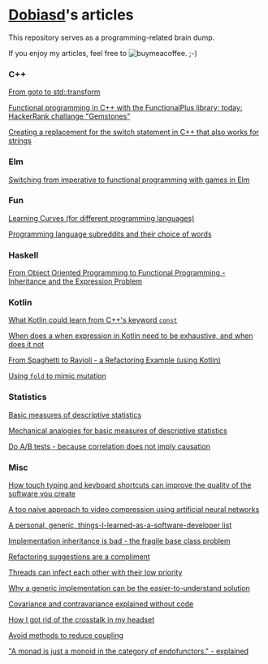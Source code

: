 [Dobiasd](https://github.com/dobiasd)'s articles
================================================

This repository serves as a programming-related brain dump.

If you enjoy my articles, feel free to ![buymeacoffee](https://www.buymeacoffee.com/assets/img/custom_images/orange_img.png). ;-)

### C++

[From goto to std::transform](https://github.com/Dobiasd/articles/blob/master/from_goto_to_std-transform.md)

[Functional programming in C++ with the FunctionalPlus library; today: HackerRank challange "Gemstones"](https://github.com/Dobiasd/articles/blob/master/functional_programming_in_cpp_with_the_functionalplus_library_today_hackerrank_challange_gemstones.md)

[Creating a replacement for the switch statement in C++ that also works for strings](https://github.com/Dobiasd/articles/blob/master/creating_a_replacement_for_the_switch_statement_in_cpp_that_also_works_for_strings.md)

### Elm

[Switching from imperative to functional programming with games in Elm](https://github.com/Dobiasd/articles/blob/master/switching_from_imperative_to_functional_programming_with_games_in_Elm.md)

### Fun

[Learning Curves (for different programming languages)](https://github.com/Dobiasd/articles/blob/master/programming_language_learning_curves.md)

[Programming language subreddits and their choice of words](https://github.com/Dobiasd/programming-language-subreddits-and-their-choice-of-words)

### Haskell

[From Object Oriented Programming to Functional Programming - Inheritance and the Expression Problem](https://github.com/Dobiasd/articles/blob/master/from_oop_to_fp_-_inheritance_and_the_expression_problem.md)

### Kotlin

[What Kotlin could learn from C++'s keyword `const`](https://github.com/Dobiasd/articles/blob/master/what_kotlin_could_learn_from_cpps_keyword_const.md)

[When does a when expression in Kotlin need to be exhaustive, and when does it not](https://github.com/Dobiasd/articles/blob/master/when_does_a_when_expression_in_kotlin_need_to_be_exhaustive_and_when_does_it_not.md)

[From Spaghetti to Ravioli - a Refactoring Example (using Kotlin)](https://github.com/Dobiasd/articles/blob/master/from_spaghetti_to_ravioli_-_a_refactoring_example_using_kotlin.md)

[Using `fold` to mimic mutation](https://github.com/Dobiasd/articles/blob/master/using_fold_to_mimic_mutation.md)

### Statistics

[Basic measures of descriptive statistics](https://github.com/Dobiasd/articles/blob/master/basic_measures_of_descriptive_statistics.md)

[Mechanical analogies for basic measures of descriptive statistics](https://github.com/Dobiasd/articles/blob/master/mechanical_analogies_for_basic_measures_of_descriptive_statistics.md)

[Do A/B tests - because correlation does not imply causation](https://github.com/Dobiasd/articles/blob/master/do_a_b_tests_because_correlation_does_not_imply_causation.md)

### Misc

[How touch typing and keyboard shortcuts can improve the quality of the software you create](https://github.com/Dobiasd/articles/blob/master/how_touch_typing_and_keyboard_shortcuts_can_improve_the_quality_of_the_software_you_create.md)

[A too naive approach to video compression using artificial neural networks](https://github.com/Dobiasd/articles/blob/master/a_too_naive_approach_to_video_compression_using_artificial_neural_networks.md)

[A personal, generic, things-I-learned-as-a-software-developer list](https://github.com/Dobiasd/articles/blob/master/a_personal_generic_things_i_learned_as_a_software_developer_list.md)

[Implementation inheritance is bad - the fragile base class problem](https://github.com/Dobiasd/articles/blob/master/implementation_inheritance_is_bad_-_the_fragile_base_class_problem.md)

[Refactoring suggestions are a compliment](https://github.com/Dobiasd/articles/blob/master/refactoring_suggestions_are_a_compliment.md)

[Threads can infect each other with their low priority](https://github.com/Dobiasd/articles/blob/master/threads_can_infect_each_other_with_their_low_priority.md)

[Why a generic implementation can be the easier-to-understand solution](https://github.com/Dobiasd/articles/blob/master/why_a_generic_implementation_can_be_the_easier_to_understand_solution.md)

[Covariance and contravariance explained without code](https://github.com/Dobiasd/articles/blob/master/covariance_and_contravariance_explained_without_code.md)

[How I got rid of the crosstalk in my headset](https://github.com/Dobiasd/articles/blob/master/how_i_got_rid_of_the_crosstalk_in_my_headset.md)

[Avoid methods to reduce coupling](https://github.com/Dobiasd/articles/blob/master/avoid_methods_to_reduce_coupling.md)

["A monad is just a monoid in the category of endofunctors." - explained](https://github.com/Dobiasd/articles/blob/master/a_monad_is_just_a_monoid_in_the_category_of_endofunctors_explained.md)